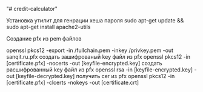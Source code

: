 "# credit-calculator" 

Установка утилит для генрации хеша пароля
sudo apt-get update && sudo apt-get install apache2-utils

Создание pfx из pem файлов

openssl pkcs12 -export -in /fullchain.pem -inkey /privkey.pem -out sanqit.ru.pfx
создать зашифрованый key файл из pfx
openssl pkcs12 -in [certificate.pfx] -nocerts -out [keyfile-encrypted.key]
создать расшифрованный key файл из pfx
openssl rsa -in [keyfile-encrypted.key] -out [keyfile-decrypted.key]
получить cer из pfx
openssl pkcs12 -in [certificate.pfx] -clcerts -nokeys -out [certificate.crt]